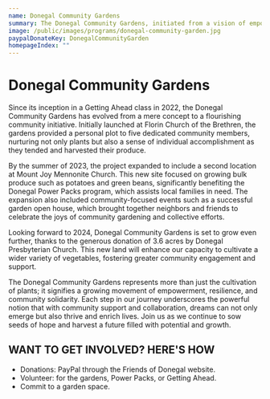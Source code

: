 ```yaml
---
name: Donegal Community Gardens
summary: The Donegal Community Gardens, initiated from a vision of empowerment, has blossomed into a beacon of resilience and community solidarity. What began as a single garden has expanded to support local families and strengthen community ties through sustainable agriculture. With continuous growth and generous donations, the gardens are nurturing both the community and the environment, showcasing the profound impact of collective effort.
image: /public/images/programs/donegal-community-garden.jpg
paypalDonateKey: DonegalCommunityGarden
homepageIndex: ""
---
```

# Donegal Community Gardens

Since its inception in a Getting Ahead class in 2022, the Donegal Community Gardens has evolved from a mere concept to a flourishing community initiative. Initially launched at Florin Church of the Brethren, the gardens provided a personal plot to five dedicated community members, nurturing not only plants but also a sense of individual accomplishment as they tended and harvested their produce.

By the summer of 2023, the project expanded to include a second location at Mount Joy Mennonite Church. This new site focused on growing bulk produce such as potatoes and green beans, significantly benefiting the Donegal Power Packs program, which assists local families in need. The expansion also included community-focused events such as a successful garden open house, which brought together neighbors and friends to celebrate the joys of community gardening and collective efforts.

Looking forward to 2024, Donegal Community Gardens is set to grow even further, thanks to the generous donation of 3.6 acres by Donegal Presbyterian Church. This new land will enhance our capacity to cultivate a wider variety of vegetables, fostering greater community engagement and support.

The Donegal Community Gardens represents more than just the cultivation of plants; it signifies a growing movement of empowerment, resilience, and community solidarity. Each step in our journey underscores the powerful notion that with community support and collaboration, dreams can not only emerge but also thrive and enrich lives. Join us as we continue to sow seeds of hope and harvest a future filled with potential and growth.

## WANT TO GET INVOLVED? HERE'S HOW

* Donations: PayPal through the Friends of Donegal website.
* Volunteer: for the gardens, Power Packs, or Getting Ahead.
* Commit to a garden space.
